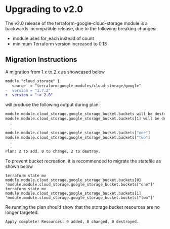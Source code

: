 # Upgrading to v2.0

The v2.0 release of the terraform-google-cloud-storage module is a backwards incompatible release, due to the following breaking changes:

- module uses for_each instead of count
- minimum Terraform version increased to 0.13

## Migration Instructions

A migration from 1.x to 2.x as showcased below

```diff
module "cloud_storage" {
   source  = "terraform-google-modules/cloud-storage/google"
-  version = "1.7.2"
+  version = "~> 2.0"
```
will produce the following output during plan:

```bash
module.module.cloud_storage.google_storage_bucket.buckets will be destroyed
module.module.cloud_storage.google_storage_bucket.buckets[1] will be destroyed
  .
  .
module.module.cloud_storage.google_storage_bucket.buckets["one"]
module.module.cloud_storage.google_storage_bucket.buckets["two"]
  .
  .
Plan: 2 to add, 0 to change, 2 to destroy.
  ```

To prevent bucket recreation, it is recommended to migrate the statefile as shown below

```shell
terraform state mv module.module.cloud_storage.google_storage_bucket.buckets[0] 'module.module.cloud_storage.google_storage_bucket.buckets["one"]'
terraform state mv module.module.cloud_storage.google_storage_bucket.buckets[1] 'module.module.cloud_storage.google_storage_bucket.buckets["two"]'
```

Re running the plan should show that the storage bucket resources are no longer targeted.

```
Apply complete! Resources: 0 added, 0 changed, 0 destroyed.
```
